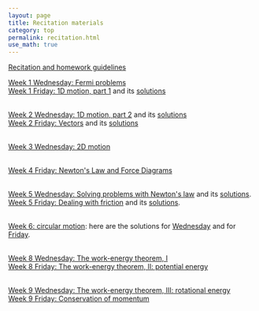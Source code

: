 ```yaml
---
layout: page
title: Recitation materials
category: top
permalink: recitation.html
use_math: true
---
```


<a href="recitation-guidelines.html">Recitation and homework guidelines</a>


<a href="recitation/rec1.pdf">Week 1 Wednesday: Fermi problems</a><br>
<a href="recitation/recitation-1D-motion-1.pdf">Week 1 Friday: 1D motion, part 1</a> and its <a href="recitation/Recitation2-solutions.pdf">solutions</a> <br><br>

<a href="recitation/recitation-1D-motion-2.pdf">Week 2 Wednesday: 1D motion, part 2</a> and its <a href="recitation/Recitation3-solutions.pdf">solutions</a><br>
<a href="recitation/worksheet-recitation4.pdf">Week 2 Friday: Vectors</a> and its <a href="recitation/Recitation4-solutions.pdf">solutions</a><br><br>

<a href="recitation/recitation-2D-motion.pdf">Week 3 Wednesday: 2D motion</a><br><br>

<a href="recitation/recitation-forces.pdf">Week 4 Friday: Newton's Law and Force Diagrams</a><br><br>

<a href="recitation/recitation-2019-forces2.pdf">Week 5 Wednesday: Solving problems with Newton's law</a> and its <a href="recitation/13Feb_Recitation.pdf">solutions</a>.<br>
<a href="recitation/recitation-2019-forces3.pdf">Week 5 Friday: Dealing with friction</a> and its <a href="recitation/15Feb_Recitation.pdf">solutions</a>.<br><br> 

<a href="recitation/recitation-circles.pdf">Week 6: circular motion</a>: here are the solutions for <a href="recitation/20Feb_Recitation.pdf">Wednesday</a> and for <a href="recitation/22Feb_Recitation.pdf">Friday</a>.<br><br>

<a href="recitation/recitation-energy-wed.pdf">Week 8 Wednesday: The work-energy theorem, I</a><br>
<a href="recitation/recitation-energy-fri.pdf">Week 8 Friday: The work-energy theorem, II: potential energy</a><br><br>

<a href="recitation/recitation-energy-3.pdf">Week 9 Wednesday: The work-energy theorem, III: rotational energy</a><br>
<a href="recitation/recitation-momentum.pdf">Week 9 Friday: Conservation of momentum</a>
